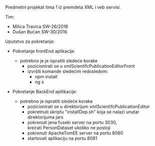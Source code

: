 Predmetni projekat tima 1 iz premdeta XML i veb servisi.

Tim:
 - Milica Travica SW-26/2016
 - Dušan Bućan SW-30/2016

Uputstvo za pokretanje:

  - Pokretanje frontEnd aplikacije
      - potrebno je je ispratiti sledeće korake
        - pozicionirati se u xmlScientifcPublicationEditorFront
        - izvršiti komande sledećim redosledom:
          - npm install
          - ng s

  - Pokretanje BackEnd apllikacije:
    - potrebno je ispratiti sledeće korake
        - pozicionirati se u direktorijum xmlScientifcPublicationEditor
        - pokretnuti skriptu "installDep.sh" koja se nalazi unutar direktorijuma jars
        - pokrenuti jena fuseki server na portu 3030, </br>
            kreirati PersonDataset ukoliko ne postoji
        - pokrenuti ApacheTomEE server na portu 8080
        - startovati aplikaciju na portu 8081
        
